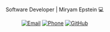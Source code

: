 <div align="center">

 Software Developer | Miryam Epstein 💻


[![Email](https://img.shields.io/badge/M0533123308%40GMAIL.COM-FF00FF?style=for-the-badge&logo=gmail&logoColor=FFFFFF&labelColor=1F2228)](mailto:m0533123308@gmail.com)
[![Phone](https://img.shields.io/badge/%2B972--53--312--3308-00FFFF?style=for-the-badge&logo=phone&logoColor=000000&labelColor=1F2228)](tel:+972533123308)
[![GitHub](https://img.shields.io/badge/GITHUB.COM%2FMIRIAM--EPSTEIN-FF00FF?style=for-the-badge&logo=github&logoColor=FFFFFF&labelColor=1F2228)](https://github.com/Miriam-Epstein)



</div>

